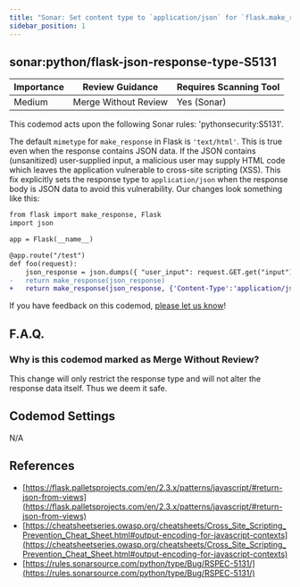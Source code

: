 ```yaml
---
title: "Sonar: Set content type to `application/json` for `flask.make_response` with JSON data"
sidebar_position: 1
---
```


## sonar:python/flask-json-response-type-S5131

| Importance | Review Guidance      | Requires Scanning Tool |
|------------|----------------------|------------------------|
| Medium     | Merge Without Review | Yes (Sonar)            |

This codemod acts upon the following Sonar rules: 'pythonsecurity:S5131'.

The default `mimetype` for `make_response` in Flask is `'text/html'`. This is true even when the response contains JSON data.
If the JSON contains (unsanitized) user-supplied input, a malicious user may supply HTML code which leaves the application vulnerable to cross-site scripting (XSS). 
This fix explicitly sets the response type to `application/json` when the response body is JSON data to avoid this vulnerability. Our changes look something like this:

```diff
from flask import make_response, Flask
import json

app = Flask(__name__)

@app.route("/test")
def foo(request):
    json_response = json.dumps({ "user_input": request.GET.get("input") })
-   return make_response(json_response)
+   return make_response(json_response, {'Content-Type':'application/json'})
```

If you have feedback on this codemod, [please let us know](mailto:feedback@pixee.ai)!

## F.A.Q.

### Why is this codemod marked as Merge Without Review?

This change will only restrict the response type and will not alter the response data itself. Thus we deem it safe.

## Codemod Settings

N/A

## References

* [https://flask.palletsprojects.com/en/2.3.x/patterns/javascript/#return-json-from-views](https://flask.palletsprojects.com/en/2.3.x/patterns/javascript/#return-json-from-views)
* [https://cheatsheetseries.owasp.org/cheatsheets/Cross_Site_Scripting_Prevention_Cheat_Sheet.html#output-encoding-for-javascript-contexts](https://cheatsheetseries.owasp.org/cheatsheets/Cross_Site_Scripting_Prevention_Cheat_Sheet.html#output-encoding-for-javascript-contexts)
* [https://rules.sonarsource.com/python/type/Bug/RSPEC-5131/](https://rules.sonarsource.com/python/type/Bug/RSPEC-5131/)
